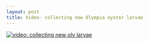 ```yaml
---
layout: post
title: Video- collecting new Olympia oyster larvae
---
```


[![video: collecting new oly larvae](https://user-images.githubusercontent.com/17264765/29747602-a26fedf0-8ab4-11e7-9dab-464b617858ed.png)](https://youtu.be/CuklvfRmg_o "Screening new Olympia oyster larvae
")
